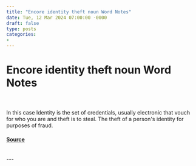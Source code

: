 ```yaml
---
title: "Encore identity theft noun Word Notes"
date: Tue, 12 Mar 2024 07:00:00 -0000
draft: false
type: posts
categories: 
- 
---
```

# Encore identity theft noun Word Notes

<br/>

<br/>
In this case Identity is the set of credentials, usually electronic that vouch for who you are and theft is to steal. The theft of a person's identity for purposes of fraud.

#### [Source](https://thecyberwire.com/podcasts/word-notes/22/notes)

<br/>
---
